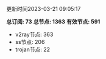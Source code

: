 更新时间2023-03-21 09:05:17

**总订阅: 73**
**总节点: 1363**
**有效节点: 591**
- v2ray节点: 363
- ss节点: 206
- trojan节点: 22

